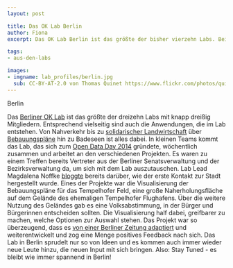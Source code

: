 ```yaml
---
layout: post

title: Das OK Lab Berlin
author: Fiona
excerpt: Das OK Lab Berlin ist das größte der bisher vierzehn Labs. Bei so vielen kreativen Köpfen lohnt es sich, einmal genauer hinzuschauen und in den Projekten zu stöbern.

tags:
- aus-den-labs

images: 
- imgname: lab_profiles/berlin.jpg
  sub: CC-BY-AT-2.0 von Thomas Quinet https://www.flickr.com/photos/quinet/
---
```


Berlin

Das [Berliner OK Lab][] ist das größte der dreizehn Labs mit knapp dreißig Mitgliedern. Entsprechend vielseitig sind auch die Anwendungen, die im Lab entstehen. Von Nahverkehr bis zu [solidarischer Landwirtschaft][] über [Bebauungspläne][] hin zu Badeseen ist alles dabei. In kleinen Teams kommt das Lab, das sich zum [Open Data Day 2014][] gründete, wöchentlich zusammen und arbeitet an den verschiedenen Projekten. 
Es waren zu einem Treffen bereits Vertreter aus der Berliner Senatsverwaltung und der Bezirksverwaltung da, um sich mit dem Lab auszutauschen. Lab Lead Magdalena Noffke [bloggte][] bereits darüber, wie der erste Kontakt zur Stadt hergestellt wurde.
Eines der Projekte war die Visualisierung der Bebauungspläne für das Tempelhofer Feld, eine große Naherholungsfläche auf dem Gelände des ehemaligen Tempelhofer Flughafens. Über die weitere Nutzung des Geländes gab es eine Volksabstimmung, in der Bürger und Bürgerinnen entscheiden sollten. Die Visualisierung half dabei, greifbarer zu machen, welche Optionen zur Auswahl stehen. Das Projekt war so überzeugend, dass es [von einer Berliner Zeitung adaptiert][] und weiterentwickelt und zog eine Menge positives Feedback nach sich. 
Das Lab in Berlin sprudelt nur so von Ideen und es kommen auch immer wieder neue Leute hinzu, die neuen Input mit sich bringen. Also: Stay Tuned - es bleibt wie immer spannend in Berlin! 


[Berliner OK Lab]: http://codefor.de/berlin
[solidarischer Landwirtschaft]: https://ernte-teilen.org
[Bebauungspläne]: http://buergerbautstadt.de
[Open Data Day 2014]: http://vimeo.com/87885835
[bloggte]: http://codefor.de/OK-Lab-mit-Herrn-Both/
[von einer Berliner Zeitung adaptiert]: http://interaktiv.morgenpost.de/tempelhofer-feld/